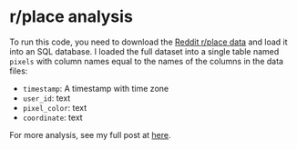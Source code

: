 # r/place analysis

To run this code, you need to download the [Reddit r/place data](https://www.reddit.com/r/place/comments/txvk2d/rplace_datasets_april_fools_2022/?utm_source=share&utm_medium=web2x&context=3) and load it into an SQL database. I loaded the full dataset into a single table named `pixels` with column names equal to the names of the columns in the data files:

* `timestamp`: A timestamp with time zone
* `user_id`: text
* `pixel_color`: text
* `coordinate`: text

For more analysis, see my full post at [here](https://alanjern.github.io/post/an-analysis-of-reddits-r/place/).
